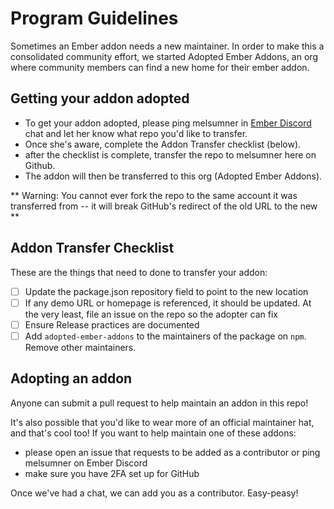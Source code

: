# Program Guidelines
Sometimes an Ember addon needs a new maintainer. In order to make this a consolidated community effort, we started Adopted Ember Addons, an org where community members can find a new home for their ember addon. 

## Getting your addon adopted
- To get your addon adopted, please ping melsumner in [Ember Discord](https://discord.gg/emberjs) chat and let her know what repo you'd like to transfer. 
- Once she's aware, complete the Addon Transfer checklist (below).
- after the checklist is complete, transfer the repo to melsumner here on Github. 
- The addon will then be transferred to this org (Adopted Ember Addons). 

** Warning: You cannot ever fork the repo to the same account it was transferred from -- it will break GitHub's redirect of the old URL to the new **

## Addon Transfer Checklist
These are the things that need to done to transfer your addon: 
- [ ] Update the package.json repository field to point to the new location
- [ ] If any demo URL or homepage is referenced, it should be updated. At the very least, file an issue on the repo so the adopter can fix
- [ ] Ensure Release practices are documented
- [ ] Add `adopted-ember-addons` to the maintainers of the package on `npm`. Remove other maintainers. 

## Adopting an addon
Anyone can submit a pull request to help maintain an addon in this repo! 

It's also possible that you'd like to wear more of an official maintainer hat, and that's cool too! If you want to help maintain one of these addons:
- please open an issue that requests to be added as a contributor or ping melsumner on Ember Discord 
- make sure you have 2FA set up for GitHub

Once we've had a chat, we can add you as a contributor. Easy-peasy!
